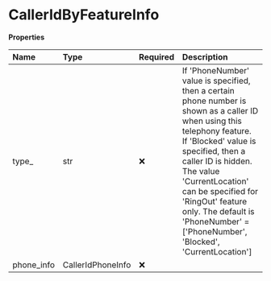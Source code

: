 # CallerIdByFeatureInfo

**Properties**

| Name       | Type              | Required | Description                                                                                                                                                                                                                                                                                                                                    |
| :--------- | :---------------- | :------- | :--------------------------------------------------------------------------------------------------------------------------------------------------------------------------------------------------------------------------------------------------------------------------------------------------------------------------------------------- |
| type\_     | str               | ❌       | If 'PhoneNumber' value is specified, then a certain phone number is shown as a caller ID when using this telephony feature. If 'Blocked' value is specified, then a caller ID is hidden. The value 'CurrentLocation' can be specified for 'RingOut' feature only. The default is 'PhoneNumber' = ['PhoneNumber', 'Blocked', 'CurrentLocation'] |
| phone_info | CallerIdPhoneInfo | ❌       |                                                                                                                                                                                                                                                                                                                                                |

<!-- This file was generated by liblab | https://liblab.com/ -->

